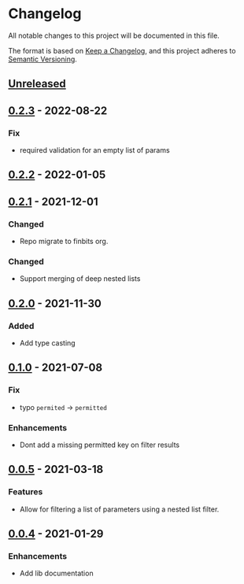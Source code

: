 # Changelog

All notable changes to this project will be documented in this file.

The format is based on [Keep a Changelog](https://keepachangelog.com/en/1.0.0/),
and this project adheres to [Semantic Versioning](https://semver.org/spec/v2.0.0.html).

## [Unreleased]

## [0.2.3] - 2022-08-22

### Fix

- required validation for an empty list of params

## [0.2.2] - 2022-01-05

## [0.2.1] - 2021-12-01

### Changed

- Repo migrate to finbits org.

### Changed

- Support merging of deep nested lists

## [0.2.0] - 2021-11-30

### Added

- Add type casting

## [0.1.0] - 2021-07-08

### Fix

- typo `permited` -> `permitted`

### Enhancements

- Dont add a missing permitted key on filter results

## [0.0.5] - 2021-03-18

### Features

- Allow for filtering a list of parameters using a nested list filter.

## [0.0.4] - 2021-01-29

### Enhancements

- Add lib documentation

[unreleased]: https://github.com/Finbits/strong_params/compare/v0.2.3...main
[0.2.3]: https://github.com/Finbits/strong_params/compare/v0.2.2...v0.2.3
[0.2.2]: https://github.com/Finbits/strong_params/compare/v0.2.1...v0.2.2
[0.2.1]: https://github.com/Finbits/strong_params/compare/v0.2.0...v0.2.1
[0.2.0]: https://github.com/Finbits/strong_params/compare/v0.1.0...v0.2.0
[0.1.0]: https://github.com/Finbits/strong_params/compare/v0.0.5...v0.1.0
[0.0.5]: https://github.com/Finbits/strong_params/compare/v0.0.4...v0.0.5
[0.0.4]: https://github.com/Finbits/strong_params/compare/v0.0.3...v0.0.4
